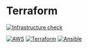 # Terraform

[![Infrastructure check](https://github.com/norumin/calendso/actions/workflows/check.yml/badge.svg)](https://github.com/norumin/calendso/actions/workflows/check.yml)

[![AWS](https://img.shields.io/badge/AWS-%23FF9900.svg?style=for-the-badge&logo=amazon-aws&logoColor=white)](https://aws.amazon.com/)
[![Terraform](https://img.shields.io/badge/terraform-%235835CC.svg?style=for-the-badge&logo=terraform&logoColor=white)](https://terraform.io/)
[![Ansible](https://img.shields.io/badge/ansible-%231A1918.svg?style=for-the-badge&logo=ansible&logoColor=white)](https://ansible.com/)

<!-- BEGIN_TF_DOCS -->
<!-- END_TF_DOCS -->
